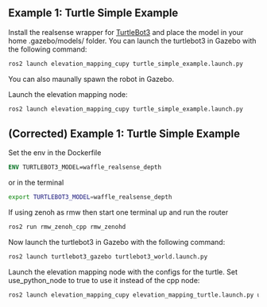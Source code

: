 ## Example 1: Turtle Simple Example
Install the realsense wrapper for [TurtleBot3]([ros2_turtlebot3_waffle_intel_realsense](https://github.com/mlherd/ros2_turtlebot3_waffle_intel_realsense)) and place the model in your home .gazebo/models/ folder.
You can launch the turtlebot3 in Gazebo with the following command:
```bash
ros2 launch elevation_mapping_cupy turtle_simple_example.launch.py
``` 
You can also maunally spawn the robot in Gazebo.


Launch the elevation mapping node:
```bash
ros2 launch elevation_mapping_cupy turtle_simple_example.launch.py
```


## (Corrected) Example 1: Turtle Simple Example
Set the env in the Dockerfile
```dockerfile
ENV TURTLEBOT3_MODEL=waffle_realsense_depth
```
or in the terminal
```bash
export TURTLEBOT3_MODEL=waffle_realsense_depth
```
If using zenoh as rmw then start one terminal up and run the router
```bash
ros2 run rmw_zenoh_cpp rmw_zenohd
```

Now launch the turtlebot3 in Gazebo with the following command:
```bash
ros2 launch turtlebot3_gazebo turtlebot3_world.launch.py
``` 

Launch the elevation mapping node with the configs for the turtle. Set use_python_node to true to use it instead of the cpp node:
```bash
ros2 launch elevation_mapping_cupy elevation_mapping_turtle.launch.py use_python_node:=false
```
